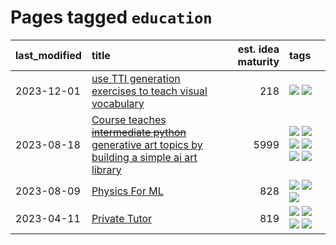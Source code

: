 # Pages tagged `education`

|last_modified|title|est. idea maturity|tags
|:---|:---|---:|:---|
|2023-12-01|[use TTI generation exercises to teach visual vocabulary](../tti-for-visual-vocab.md)|218|[![](https://img.shields.io/badge/tag-course-496a1)](../tags/course.md) [![](https://img.shields.io/badge/tag-education-b25b5)](../tags/education.md)|
|2023-08-18|[Course teaches ~~intermediate python~~ generative art topics by building a simple ai art library](../Course_teaches_basic_python_by_building_a_simple_ai_art_library.md)|5999|[![](https://img.shields.io/badge/tag-curriculum-b7fb0)](../tags/curriculum.md) [![](https://img.shields.io/badge/tag-education-b25b5)](../tags/education.md) [![](https://img.shields.io/badge/tag-from_issue-76bb24)](../tags/from_issue.md) [![](https://img.shields.io/badge/tag-public_good-a68128)](../tags/public_good.md) [![](https://img.shields.io/badge/tag-publication-c6963e)](../tags/publication.md) [![](https://img.shields.io/badge/tag-wip-12eec5)](../tags/wip.md)|
|2023-08-09|[Physics For ML](../physics_for_ml.md)|828|[![](https://img.shields.io/badge/tag-curriculum-b7fb0)](../tags/curriculum.md) [![](https://img.shields.io/badge/tag-education-b25b5)](../tags/education.md) [![](https://img.shields.io/badge/tag-publication-c6963e)](../tags/publication.md)|
|2023-04-11|[Private Tutor](../private_tutor.md)|819|[![](https://img.shields.io/badge/tag-ai-82f36e)](../tags/ai.md) [![](https://img.shields.io/badge/tag-discussion-8fb3d)](../tags/discussion.md) [![](https://img.shields.io/badge/tag-education-b25b5)](../tags/education.md) [![](https://img.shields.io/badge/tag-startup-ac8815)](../tags/startup.md)|
